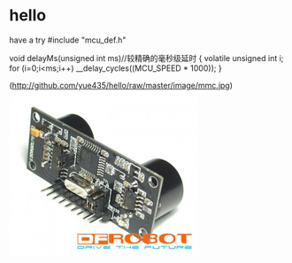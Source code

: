 hello
=====

have a try
#include "mcu_def.h"

void delayMs(unsigned int ms)//较精确的毫秒级延时
{
  volatile unsigned int i;
  for (i=0;i<ms;i++)
    __delay_cycles((MCU_SPEED * 1000));
}


(http://github.com/yue435/hello/raw/master/image/mmc.jpg)
![image](https://github.com/yue435/hello/raw/master/image/mmc.jpg)

